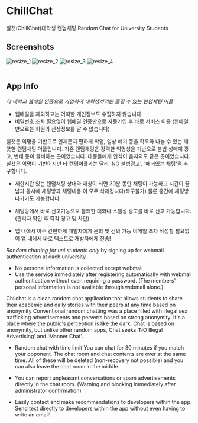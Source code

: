 # ChillChat
칠챗(ChillChat)대학생 랜덤채팅 Random Chat for University Students

Screenshots
------------------------------
![resize_1](https://user-images.githubusercontent.com/54348567/68020474-eddc7500-fce1-11e9-99ae-15cde0dd1562.jpg)
![resize_2](https://user-images.githubusercontent.com/54348567/68020476-eddc7500-fce1-11e9-9fa8-c9a22c75968a.jpg)
![resize_3](https://user-images.githubusercontent.com/54348567/68020477-ee750b80-fce1-11e9-9343-0da777cd6175.jpg)
![resize_4](https://user-images.githubusercontent.com/54348567/68020478-ee750b80-fce1-11e9-8402-3f0d9bb68558.jpg)
<br>
<br>

App Info
-----------------------------   
*각 대학교 웹메일 인증으로 가입하여 대학생끼리만 즐길 수 있는 랜덤채팅 어플*

- 웹메일을 제외하고는 어떠한 개인정보도 수집하지 않습니다
- 비밀번호 조차 필요없이 웹메일 인증만으로 자동가입 후 바로 서비스 이용
  (웹메일만으로는 회원의 신상정보를 알 수 없습니다)

칠챗은 익명을 기반으로 언제든지 편하게 학업, 일상 얘기 등을 학우와 나눌 수 있는 깨끗한 랜덤채팅 어플입니다.
기존 랜덤채팅은 강력한 익명성을 기반으로 불법 성매매 광고, 변태 등이 즐비하는 곳이었습니다. 대중들에게 인식이 음지와도 같은 곳이었습니다. 칠챗은 익명이 기반이지만 타 랜덤어플과는 달리 'NO 불법광고',  '매너있는 채팅'을 추구합니다.

- 제한시간 있는 랜덤채팅
  상대와 매칭이 되면 30분 동안 채팅이 가능하고 시간이 끝남과 동시에 채팅방과 채팅내용 
  이 모두 삭제됩니다(복구불가) 물론 중간에 채팅방 나가기도 가능합니다.

- 채팅방에서 바로 신고기능으로 불쾌한 대화나 스팸성 광고를 바로 신고 가능합니다.
  (관리자 확인 후 즉각 경고 및 차단)

- 앱 내에서 아주 간편하게 개발자에게 문의 및 건의 가능
  이메일 조차 작성할 필요없이 앱 내에서 바로 텍스트로 개발자에게 전송!


*Random chatting for uni students only* 
by signing up for webmail authentication at each university.

- No personal information is collected except webmail
- Use the service immediately after registering automatically with webmail authentication without even requiring a password.
  (The members' personal information is not available through webmail alone.)

Chilchat is a clean random chat application that allows students to share their academic and daily stories with their peers at any time based on anonymity
Conventional random chatting was a place filled with illegal sex trafficking advertisements and perverts based on strong anonymity. It's a place where the public's perception is like the dark. Chat is based on anonymity, but unlike other random apps, Chat seeks 'NO Illegal Advertising' and 'Manner Chat'.

- Random chat with time limit
  You can chat for 30 minutes if you match your opponent. The chat room and chat contents are over at the same time. 
  All of these will be deleted (non-recovery not possible) and you can also leave the chat room in the middle.

- You can report unpleasant conversations or spam advertisements directly in the chat room.
  (Warning and blocking immediately after administrator confirmation)

- Easily contact and make recommendations to developers within the app.
  Send text directly to developers within the app without even having to write an email!
